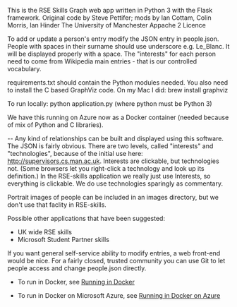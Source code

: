 This is the RSE Skills Graph web app written in Python 3 with the Flask framework.
Original code by Steve Pettifer; mods by Ian Cottam, Colin Morris, Ian Hinder
The University of Manchester 
Appache 2 Licence

To add or update a person's entry modify the JSON entry in people.json. People with spaces in their surname should use underscore e.g. Le_Blanc.
It will be displayed properly with a space. The "interests" for each person need to come from Wikipedia main entries - that is our controlled vocabulary.


requirements.txt should contain the Python modules needed.
You also need to install the C based GraphViz code. On my Mac I did: brew install graphviz

To run locally: python application.py
(where python must be Python 3)

We have this running on Azure now as a Docker container (needed because of mix of Python and C libraries).

--
Any kind of relationships can be built and displayed using this software.
The JSON is fairly obvious. There are two levels, called "interests" and "technologies", because of the initial use here:
http://supervisors.cs.man.ac.uk.
Interests are clickable, but technologies not. (Some browsers let you right-click a technology and look up its definition.)
In the RSE-skills application we really just use Interests, so everything is clickable. We do use technologies sparingly as commentary.

Portrait images of people can be included in an images directory, but we don't use that faclity in RSE-skills.

Possible other applications that have been suggested:
- UK wide RSE skills
- Microsoft Student Partner skills

If you want general self-service ability to modify entries, a web front-end would be nice.
For a fairly closed, trusted community you can use Git to let people access and change people.json directly.

- To run in Docker, see [Running in Docker](doc/RunningInDocker)

- To run in Docker on Microsoft Azure, see [Running in Docker on Azure](doc/RunningOnAzureWithDocker)

